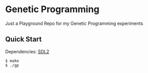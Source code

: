 # Genetic Programming

Just a Playground Repo for my Genetic Programming experiments

## Quick Start

Dependencies: [SDL2]

```console
$ make
$ ./gp
```

[SDL2]: https://www.libsdl.org/
